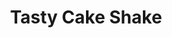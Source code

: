 ---
pid: pt343
title: Tasty Cake Shake
location_transcription: Square of Doom
coordinates: "[-75.163642532789, 39.952457020404]"
zipcode: NJ08030
gen_neighborhood: 
neighborhood: 
outside_phl: Gloucester City NJ
age: '23'
age_range: 20-29
instagram: 
image_file_name: pt_343.jpg
proposal_transcription: Large fiberglass tasty cake !!!
topic: Food
topic_summary: 0, 0
type: Sculpture Statue
keywords_other: Tasty cake
credit: 
image_labels: |-
  -50 ft
  -20 ft high
  yum!
twitter: 
facebook: 
permalink: "/monuments/pt343/"
layout: item-page
---